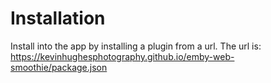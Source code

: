# Installation

Install into the app by installing a plugin from a url. The url is: https://kevinhughesphotography.github.io/emby-web-smoothie/package.json
